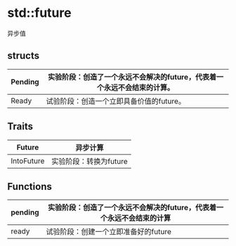 # std::future

异步值

## structs

| Pending | 实验阶段：创造了一个永远不会解决的future，代表着一个永远不会结束的计算。 |
| ------- | ------------------------------------------------------------ |
| Ready   | 试验阶段：创造一个立即具备价值的future。                     |

## Traits

| Future     | 异步计算               |
| ---------- | ---------------------- |
| IntoFuture | 实验阶段：转换为future |

## Functions

| pending | 实验阶段：创造了一个永远不会解决的future，代表着一个永远不会结束的计算 |
| ------- | ------------------------------------------------------------ |
| ready   | 试验阶段：创建一个立即准备好的future                         |


